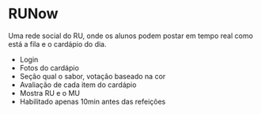 # RUNow

Uma rede social do RU, onde os alunos podem postar em tempo real como está a fila e o cardápio do dia. 

- Login
- Fotos do cardápio
- Seção qual o sabor, votação baseado na cor
- Avaliação de cada item do cardápio
- Mostra RU e o MU
- Habilitado apenas 10min antes das refeições